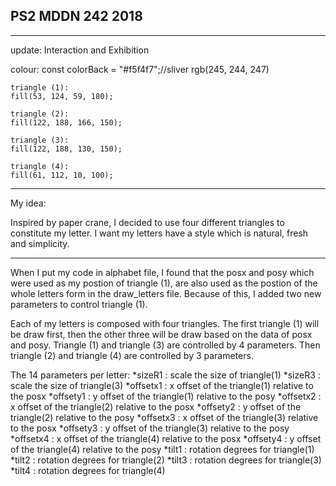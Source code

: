 ## PS2 MDDN 242 2018

****************
update: Interaction and Exhibition

colour:
	const colorBack   = "#f5f4f7";//sliver rgb(245, 244, 247)

	triangle (1):
	fill(53, 124, 59, 180);

	triangle (2):
	fill(122, 188, 166, 150);

	triangle (3):
	fill(122, 188, 130, 150);

	triangle (4):
	fill(61, 112, 10, 100);
****************
My idea:

Inspired by paper crane, I decided to use four different triangles to constitute my letter. I want my letters have a style which is natural, fresh and simplicity.

****************



When I put my code in alphabet file, I found that the posx and posy which were used as my postion of triangle (1), are also used as the postion of the whole letters form in the draw_letters file. Because of this, I added two new parameters to control triangle (1).

Each of my letters is composed with four triangles. The first triangle (1) will be draw first, then the other three will be draw based on the data of posx and posy. Triangle (1) and triangle (3) are controlled by 4 parameters. Then triangle (2) and triangle (4) are controlled by 3 parameters.

The 14 parameters per letter:
*sizeR1 : scale the size of triangle(1)
*sizeR3 : scale the size of triangle(3)
*offsetx1 : x offset of the triangle(1) relative to the posx
*offsety1 : y offset of the triangle(1) relative to the posy
*offsetx2 : x offset of the triangle(2) relative to the posx
*offsety2 : y offset of the triangle(2) relative to the posy
*offsetx3 : x offset of the triangle(3) relative to the posx
*offsety3 : y offset of the triangle(3) relative to the posy
*offsetx4 : x offset of the triangle(4) relative to the posx
*offsety4 : y offset of the triangle(4) relative to the posy
*tilt1 : rotation degrees for triangle(1)
*tilt2 : rotation degrees for triangle(2)
*tilt3 : rotation degrees for triangle(3)
*tilt4 : rotation degrees for triangle(4)


